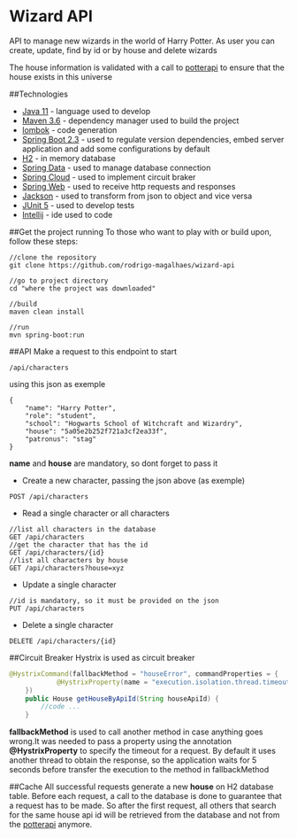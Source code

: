# Wizard API
API to manage new wizards in the world of Harry Potter.
As user you can create, update, find by id or by house 
and delete wizards

The house information is validated with a call to 
[potterapi](www.potterapi.com) to ensure that the house
exists in this universe

##Technologies 
- [Java 11](https://www.oracle.com/java/technologies/javase-jdk11-downloads.html) - language used to develop
- [Maven 3.6](https://maven.apache.org/) - dependency manager used to build the project
- [lombok](https://projectlombok.org/) - code generation 
- [Spring Boot 2.3](https://spring.io/projects/spring-boot) - used to regulate version dependencies, 
embed server application and add some configurations by default
- [H2](https://www.h2database.com/html/main.html) - in memory database
- [Spring Data](https://spring.io/projects/spring-data) - used to manage database connection
- [Spring Cloud](https://spring.io/projects/spring-cloud) - used to implement circuit braker
- [Spring Web](https://spring.io/guides/gs/serving-web-content/) - used to receive http requests and responses
- [Jackson](https://github.com/FasterXML/jackson) - used to transform from json to object and vice versa
- [JUnit 5](https://junit.org/junit5/) - used to develop tests
- [Intellij](https://www.jetbrains.com/idea/) - ide used to code

##Get the project running
To those who want to play with or build upon, follow these steps:
```shell
//clone the repository
git clone https://github.com/rodrigo-magalhaes/wizard-api

//go to project directory
cd "where the project was downloaded"

//build
maven clean install

//run
mvn spring-boot:run
```

##API
Make a request to this endpoint to start 
```shell
/api/characters
```
using this json as exemple
```shell
{
    "name": "Harry Potter",
    "role": "student",
    "school": "Hogwarts School of Witchcraft and Wizardry",
    "house": "5a05e2b252f721a3cf2ea33f",
    "patronus": "stag"
}
```
**name** and **house** are mandatory, so dont forget to pass it 
- Create a new character, passing the json above (as exemple)
```shell
POST /api/characters
```
- Read a single character or all characters
```shell
//list all characters in the database
GET /api/characters
//get the character that has the id
GET /api/characters/{id}
//list all characters by house
GET /api/characters?house=xyz
```
- Update a single character
```shell
//id is mandatory, so it must be provided on the json
PUT /api/characters
```
- Delete a single character
```shell
DELETE /api/characters/{id}
```

##Circuit Breaker
Hystrix is used as circuit breaker
```java
@HystrixCommand(fallbackMethod = "houseError", commandProperties = {
            @HystrixProperty(name = "execution.isolation.thread.timeoutInMilliseconds", value = "5000")
    })
    public House getHouseByApiId(String houseApiId) {
        //code ...
    }
```
**fallbackMethod** is used to call another method in case anything goes wrong.It was needed to pass a property using the 
annotation **@HystrixProperty** to specify the timeout for a request. By default it uses another thread to obtain the response, 
so the application waits for 5 seconds before transfer the execution to the method in fallbackMethod 


##Cache
All successful requests generate a new **house** on H2 database table. Before each request, a call to the database is done
to guarantee that a request has to be made. So after the first request, all others that search for the same house api id
will be retrieved from the database and not from the [potterapi](www.potterapi.com) anymore.